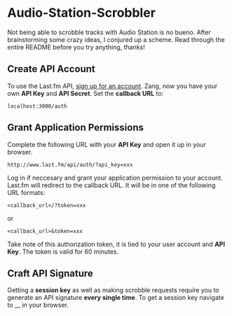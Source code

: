 # Audio-Station-Scrobbler

Not being able to scrobble tracks with Audio Station is no bueno. After brainstorming some crazy ideas, I conjured up a scheme. Read through the entire README before you try anything, thanks!

## Create API Account

To use the Last.fm API, [sign up for an account](http://www.last.fm/api/account/create). Zang, now you have your own **API Key** and **API Secret**. Set the **callback URL** to:

    localhost:3000/auth

## Grant Application Permissions

Complete the following URL with your **API Key** and open it up in your browser.

    http://www.last.fm/api/auth/?api_key=xxx

Log in if neccesary and grant your application permission to your account. Last.fm will redirect to the callback URL. It will be in one of the following URL formats:

    <callback_url>/?token=xxx

or

    <callback_url>&token=xxx

Take note of this authorization token, it is tied to your user account and **API Key**. The token is valid for 60 minutes.

## Craft API Signature

Getting a **session key** as well as making scrobble requests require you to generate an API signature **every single time**. To get a session key navigate to __ in your browser.



